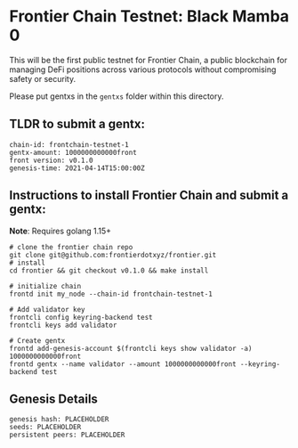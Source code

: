 # Frontier Chain Testnet: Black Mamba 0

This will be the first public testnet for Frontier Chain, a public blockchain for managing DeFi positions across various protocols without compromising safety or security.

Please put gentxs in the `gentxs` folder within this directory.


## TLDR to submit a gentx:

```
chain-id: frontchain-testnet-1
gentx-amount: 1000000000000front
front version: v0.1.0
genesis-time: 2021-04-14T15:00:00Z
```

## Instructions to install Frontier Chain and submit a gentx:

__Note__: Requires golang 1.15+

```
# clone the frontier chain repo
git clone git@github.com:frontierdotxyz/frontier.git
# install
cd frontier && git checkout v0.1.0 && make install

# initialize chain
frontd init my_node --chain-id frontchain-testnet-1

# Add validator key
frontcli config keyring-backend test
frontcli keys add validator

# Create gentx
frontd add-genesis-account $(frontcli keys show validator -a) 1000000000000front
frontd gentx --name validator --amount 1000000000000front --keyring-backend test
```

## Genesis Details

```
genesis hash: PLACEHOLDER
seeds: PLACEHOLDER
persistent peers: PLACEHOLDER
```
